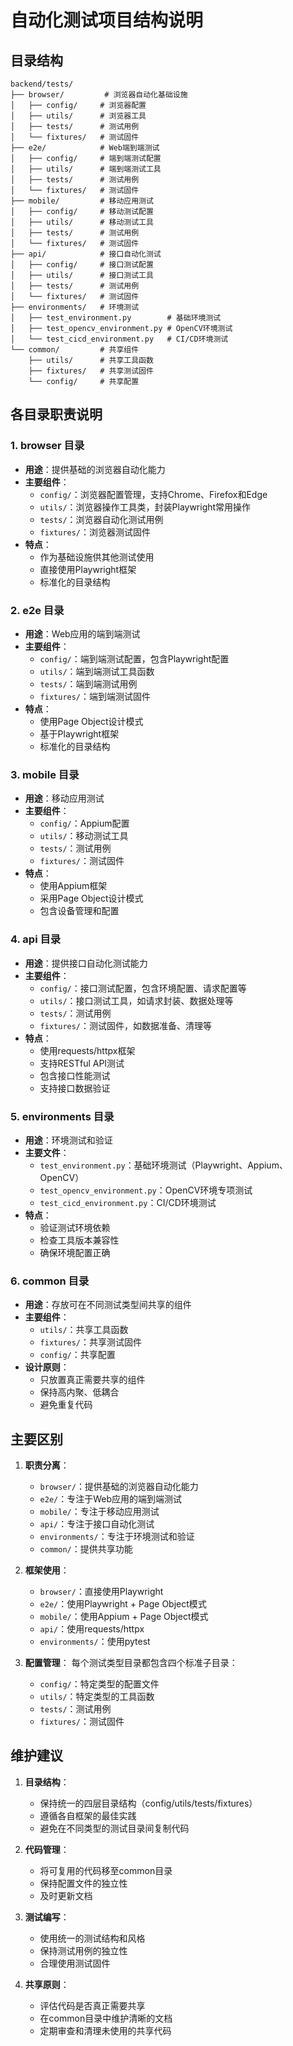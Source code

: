 # 自动化测试项目结构说明

## 目录结构

```
backend/tests/
├── browser/         # 浏览器自动化基础设施
│   ├── config/     # 浏览器配置
│   ├── utils/      # 浏览器工具
│   ├── tests/      # 测试用例
│   └── fixtures/   # 测试固件
├── e2e/            # Web端到端测试
│   ├── config/     # 端到端测试配置
│   ├── utils/      # 端到端测试工具
│   ├── tests/      # 测试用例
│   └── fixtures/   # 测试固件
├── mobile/         # 移动应用测试
│   ├── config/     # 移动测试配置
│   ├── utils/      # 移动测试工具
│   ├── tests/      # 测试用例
│   └── fixtures/   # 测试固件
├── api/            # 接口自动化测试
│   ├── config/     # 接口测试配置
│   ├── utils/      # 接口测试工具
│   ├── tests/      # 测试用例
│   └── fixtures/   # 测试固件
├── environments/   # 环境测试
│   ├── test_environment.py        # 基础环境测试
│   ├── test_opencv_environment.py # OpenCV环境测试
│   └── test_cicd_environment.py   # CI/CD环境测试
└── common/         # 共享组件
    ├── utils/      # 共享工具函数
    ├── fixtures/   # 共享测试固件
    └── config/     # 共享配置
```

## 各目录职责说明

### 1. browser 目录
- **用途**：提供基础的浏览器自动化能力
- **主要组件**：
  - `config/`：浏览器配置管理，支持Chrome、Firefox和Edge
  - `utils/`：浏览器操作工具类，封装Playwright常用操作
  - `tests/`：浏览器自动化测试用例
  - `fixtures/`：浏览器测试固件
- **特点**：
  - 作为基础设施供其他测试使用
  - 直接使用Playwright框架
  - 标准化的目录结构

### 2. e2e 目录
- **用途**：Web应用的端到端测试
- **主要组件**：
  - `config/`：端到端测试配置，包含Playwright配置
  - `utils/`：端到端测试工具函数
  - `tests/`：端到端测试用例
  - `fixtures/`：端到端测试固件
- **特点**：
  - 使用Page Object设计模式
  - 基于Playwright框架
  - 标准化的目录结构

### 3. mobile 目录
- **用途**：移动应用测试
- **主要组件**：
  - `config/`：Appium配置
  - `utils/`：移动测试工具
  - `tests/`：测试用例
  - `fixtures/`：测试固件
- **特点**：
  - 使用Appium框架
  - 采用Page Object设计模式
  - 包含设备管理和配置

### 4. api 目录
- **用途**：提供接口自动化测试能力
- **主要组件**：
  - `config/`：接口测试配置，包含环境配置、请求配置等
  - `utils/`：接口测试工具，如请求封装、数据处理等
  - `tests/`：测试用例
  - `fixtures/`：测试固件，如数据准备、清理等
- **特点**：
  - 使用requests/httpx框架
  - 支持RESTful API测试
  - 包含接口性能测试
  - 支持接口数据验证

### 5. environments 目录
- **用途**：环境测试和验证
- **主要文件**：
  - `test_environment.py`：基础环境测试（Playwright、Appium、OpenCV）
  - `test_opencv_environment.py`：OpenCV环境专项测试
  - `test_cicd_environment.py`：CI/CD环境测试
- **特点**：
  - 验证测试环境依赖
  - 检查工具版本兼容性
  - 确保环境配置正确

### 6. common 目录
- **用途**：存放可在不同测试类型间共享的组件
- **主要组件**：
  - `utils/`：共享工具函数
  - `fixtures/`：共享测试固件
  - `config/`：共享配置
- **设计原则**：
  - 只放置真正需要共享的组件
  - 保持高内聚、低耦合
  - 避免重复代码

## 主要区别

1. **职责分离**：
   - `browser/`：提供基础的浏览器自动化能力
   - `e2e/`：专注于Web应用的端到端测试
   - `mobile/`：专注于移动应用测试
   - `api/`：专注于接口自动化测试
   - `environments/`：专注于环境测试和验证
   - `common/`：提供共享功能

2. **框架使用**：
   - `browser/`：直接使用Playwright
   - `e2e/`：使用Playwright + Page Object模式
   - `mobile/`：使用Appium + Page Object模式
   - `api/`：使用requests/httpx
   - `environments/`：使用pytest

3. **配置管理**：
   每个测试类型目录都包含四个标准子目录：
   - `config/`：特定类型的配置文件
   - `utils/`：特定类型的工具函数
   - `tests/`：测试用例
   - `fixtures/`：测试固件

## 维护建议

1. **目录结构**：
   - 保持统一的四层目录结构（config/utils/tests/fixtures）
   - 遵循各自框架的最佳实践
   - 避免在不同类型的测试目录间复制代码

2. **代码管理**：
   - 将可复用的代码移至common目录
   - 保持配置文件的独立性
   - 及时更新文档

3. **测试编写**：
   - 使用统一的测试结构和风格
   - 保持测试用例的独立性
   - 合理使用测试固件

4. **共享原则**：
   - 评估代码是否真正需要共享
   - 在common目录中维护清晰的文档
   - 定期审查和清理未使用的共享代码 